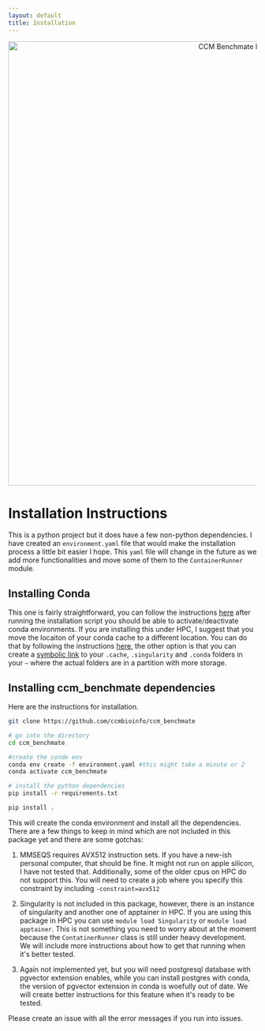 ```yaml
---
layout: default
title: Installation
---
```


<div style="text-align: center;">
    <img src="./assets/installation.png" width="900" alt="CCM Benchmate logo" class="center">
</div>

# Installation Instructions

This is a python project but it does have a few non-python dependencies. I have created an `environment.yaml` file 
that would make the installation process a little bit easier I hope. This `yaml` file will change in the future as 
we add more functionalities and move some of them to the `ContainerRunner` module.

## Installing Conda

This one is fairly straightforward, you can follow the instructions [here]() after running the installation script you should
be able to activate/deactivate conda environments. If you are installing this under HPC, I suggest that you move the locaiton
of your conda cache to a different location. You can do that by following the instructions [here](), the other option
is that you can create a [symbolic link]() to your `.cache`, `.singularity` and `.conda` folders in your `~` where the actual
folders are in a partition with more storage. 

## Installing ccm_benchmate dependencies

Here are the instructions for installation. 

```bash
git clone https://github.com/ccmbioinfo/ccm_benchmate

# go into the directory
cd ccm_benchmate

#create the conde env
conda env create -f environment.yaml #this might take a minute or 2
conda activate ccm_benchmate

# install the python dependencies
pip install -r requirements.txt

pip install . 
```



This will create the conda environment and install all the dependencies. There are a few things to keep in mind which are 
not included in this package yet and there are some gotchas:

1. MMSEQS requires AVX512 instruction sets. If you have a new-ish personal computer, that should be fine. It might not run on 
apple silicon, I have not tested that. Additionally, some of the older cpus on HPC do not support this. You will need to 
create a job where you specify this constraint by including `-constraint=avx512`

2. Singularity is not included in this package, however, there is an instance of singularity and another one of apptainer
in HPC. If you are using this package in HPC you can use `module load Singularity` or `module load apptainer`. This is not
something you need to worry about at the moment because the `ContatinerRunner` class is still under heavy development. We 
will include more instructions about how to get that running when it's better tested. 

3. Again not implemented yet, but you will need postgresql database with pgvector extension enables, while you can install
postgres with conda, the version of pgvector extension in conda is woefully out of date. We will create better instructions
for this feature when it's ready to be tested. 

Please create an issue with all the error messages if you run into issues. 
